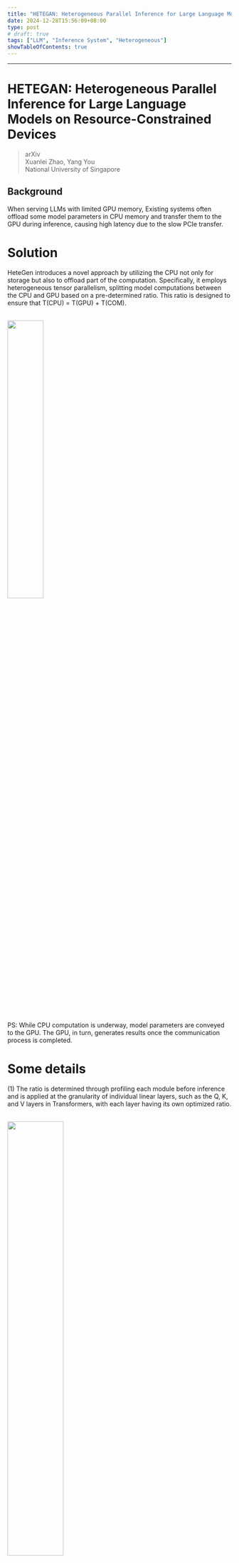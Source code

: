 ```yaml
---
title: "HETEGAN: Heterogeneous Parallel Inference for Large Language Models on Resource-Constrained Devices"
date: 2024-12-28T15:56:09+08:00
type: post
# draft: true
tags: ["LLM", "Inference System", "Heterogeneous"]
showTableOfContents: true
---
```


---
# HETEGAN: Heterogeneous Parallel Inference for Large Language Models on Resource-Constrained Devices

> arXiv \
> Xuanlei Zhao, Yang You \
> National University of Singapore

## Background

When serving LLMs with limited GPU memory, Existing systems often offload some model parameters in CPU memory and transfer them to the GPU during inference, causing high latency due to the slow PCIe transfer. 

# Solution

HeteGen introduces a novel approach by utilizing the CPU not only for storage but also to offload part of the computation. Specifically, it employs heterogeneous tensor parallelism, splitting model computations between the CPU and GPU based on a pre-determined ratio. This ratio is designed to ensure that T(CPU) = T(GPU) + T(COM). 

<br><img src="../../../../images/LLM/Hetegen_1.png" alt="" width="40%">

PS: While CPU computation is underway, model parameters are conveyed to the GPU. The GPU, in turn, generates results once the communication process is completed.

# Some details
(1) The ratio is determined through profiling each module before inference and is applied at the granularity of individual linear layers, such as the Q, K, and V layers in Transformers, with each layer having its own optimized ratio.

<br><img src="../../../../images/LLM/Hetegen_2.png" alt="" width="50%">

Optimization:
(1) HeteGen also leverages pinned memory to improve concurrency
(2) HeteGen dynamically transfers parameters from the CPU back to the GPU when additional GPU memory becomes available. The transfer priority is determined by the g=T(CPU)​/M(GPU), ​where higher values indicate greater performance gains per unit of GPU memory used.

# Evaluation
* NVIDIA A10(24GB) GPU. 
* CPU cores at most 16.
* GPU and CPU communicate via PCIE.

Workload: 
* prefill lengths 512 
* batch size 1
* generated length 64 
Metric: throughput of generating tokens under different scenarios 

<br><img src="../../../../images/LLM/Hetegen_3.png" alt="" width="90%">

